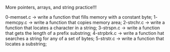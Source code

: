 More pointers, arrays, and string practice!!!

0-memset.c -> write a function that fills memory with a constant byte;
1- memcpy.c -> write a function that copies memory area;
2-strchr.c -> write a function that locates a character in a string;
3-strspn.c -> write a function that gets the length of a prefix substring;
4-strpbrk.c -> write a function hat searches a string for any of a set of bytes;
5-strstr.c -> write a function that locates a substring;
